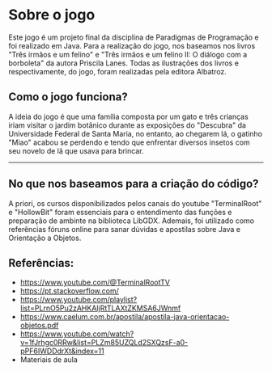 # Sobre o jogo

Este jogo é um projeto final da disciplina de Paradigmas de Programação e foi realizado em Java. Para a realização do jogo, nos baseamos nos livros "Três irmãos e um felino" e "Três irmãos e um felino II: O diálogo com a borboleta" da autora Priscila Lanes. Todas as ilustrações dos livros e respectivamente, do jogo, foram realizadas pela editora Albatroz.

## Como o jogo funciona?

A ideia do jogo é que uma família composta por um gato e três crianças iriam visitar o jardim botânico durante as exposições do "Descubra" da Universidade Federal de Santa Maria, no entanto, ao chegarem lá, o gatinho "Miao" acabou se perdendo e tendo que enfrentar diversos insetos com seu novelo de lã que usava para brincar.

---

No que nos baseamos para a criação do código?
------------------------------------------------

A priori, os cursos disponibilizados pelos canais do youtube "TerminalRoot" e "HollowBit" foram essenciais para o entendimento das funções e preparação de ambinte na biblioteca LibGDX.  Ademais, foi utilizado como referências fóruns online para sanar dúvidas e apostilas sobre Java e Orientação a Objetos.


## Referências:

- https://www.youtube.com/@TerminalRootTV
- https://pt.stackoverflow.com/
- https://www.youtube.com/playlist?list=PLrnO5Pu2zAHKAIjRtTLAXtZKMSA6JWnmf
- https://www.caelum.com.br/apostila/apostila-java-orientacao-objetos.pdf
- https://www.youtube.com/watch?v=1fJrhgc0RRw&list=PLZm85UZQLd2SXQzsF-a0-pPF6IWDDdrXt&index=11
- Materiais de aula
